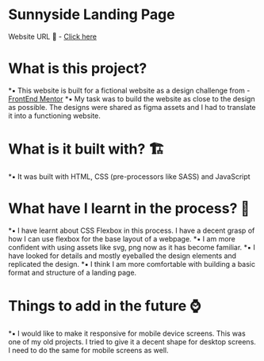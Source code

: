 # Sunnyside Landing Page

Website URL 🚀 -  [Click here](https://regina-sherlin.github.io/sunnyside/)


# What is this project? 
  *▪️ This website is built for a fictional website as a design challenge from - [FrontEnd Mentor](https://www.frontendmentor.io/challenges/sunnyside-agency-landing-page-7yVs3B6ef)
  *▪️ My task was to build the website as close to the design as possible. The designs were shared as figma assets and I had to translate it into a functioning website.
  
# What is it built with? 🏗️
  *▪️ It was built with HTML, CSS (pre-processors like SASS) and JavaScript
 
# What have I learnt in the process? 🤸
  *▪️ I have learnt about CSS Flexbox in this process. I have a decent grasp of how I can use flexbox for the base layout of a webpage.
  *▪️ I am more confident with using assets like svg, png now as it has become familiar.
  *▪️ I have looked for details and mostly eyeballed the design elements and replicated the design.
  *▪️ I think I am more comfortable with building a basic format and structure of a landing page.
 
 # Things to add in the future ⌚
 *▪️ I would like to make it responsive for mobile device screens. This was one of my old projects. 
 I tried to give it a decent shape for desktop screens. I need to do the same for mobile screens as well.

